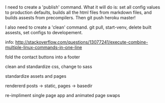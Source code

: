 I need to create a 'publish' command. What it will do is: set all config values to production defaults, builds all the html files from markdown files, and builds assests from precompilers. Then git push heroku master!

I also need to create a 'clean' command. git pull, start-venv, delete built assests, set configs to developement.

info: http://stackoverflow.com/questions/13077241/execute-combine-multiple-linux-commands-in-one-line

fold the contact buttons into a footer

clean and standardize css, change to sass

standardize assets and pages

rendererd posts -> static, pages -> basedir

re-impliment single page app and animated page swaps

